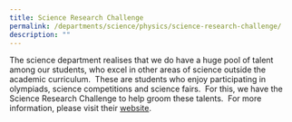 ```yaml
---
title: Science Research Challenge
permalink: /departments/science/physics/science-research-challenge/
description: ""
---
```

The science department realises that we do have a huge pool of talent among our students, who excel in other areas of science outside the academic curriculum.  These are students who enjoy participating in olympiads, science competitions and science fairs.  For this, we have the Science Research Challenge to help groom these talents.  For more information, please visit their [website](/src/).